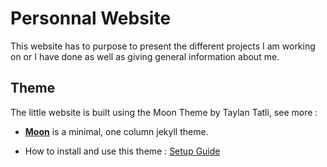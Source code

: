 # Personnal Website
  
This website has to purpose to present the different projects I am working on or I have done as well as giving general information about me. 

## Theme 

The little website is built using the Moon Theme by Taylan Tatli, see more : 

* **[Moon](https://taylantatli.github.io/Moon)** is a minimal, one column jekyll theme.

* How to install and use this theme : [Setup Guide](https://taylantatli.github.io/Moon/moon-theme/) 
